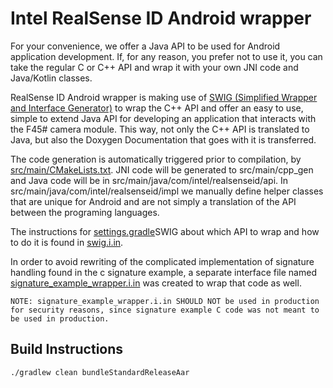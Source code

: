 
# 			Intel RealSense ID Android wrapper

For your convenience, we offer a Java API to be used for Android application development. 
If, for any reason, you prefer not to use it, you can take the regular C or C++ API and wrap 
it with your own JNI code and Java/Kotlin classes.

RealSense ID Android wrapper is making use of [SWIG (Simplified Wrapper and Interface Generator)](https://en.wikipedia.org/wiki/SWIG) 
to wrap the C++ API and offer an easy to use, simple to extend Java API for developing an application 
that interacts with the F45# camera module. This way, not only the C++ API is translated to Java, 
but also the Doxygen Documentation that goes with it is transferred.

The code generation is automatically triggered prior to compilation, by [src/main/CMakeLists.txt](src/main/CMakeLists.txt).
JNI code will be generated to src/main/cpp_gen and Java code will be in src/main/java/com/intel/realsenseid/api.
In src/main/java/com/intel/realsenseid/impl we manually define helper classes that are unique for 
Android and are not simply a translation of the API between the programing languages.

The instructions for [settings.gradle](settings.gradle)SWIG about which API to wrap and how to do it is found 
in [swig.i.in](src/main/swig.i.in).

In order to avoid rewriting of the complicated implementation of signature handling found in the 
c signature example, a separate interface file named [signature_example_wrapper.i.in](src/main/signature_example_wrapper.i.in) 
was created to wrap that code as well.

```NOTE: signature_example_wrapper.i.in SHOULD NOT be used in production for security reasons, since signature example C code was not meant to be used in production.```

## Build Instructions

```shell
./gradlew clean bundleStandardReleaseAar
```